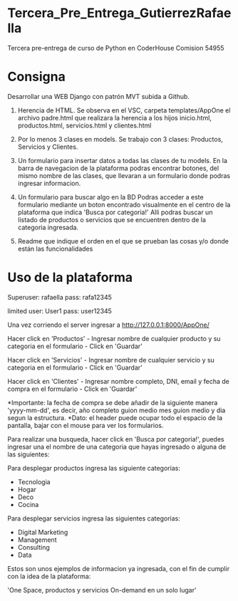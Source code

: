 # Tercera_Pre_Entrega_GutierrezRafaella
Tercera pre-entrega de curso de Python en CoderHouse Comision 54955

# Consigna
Desarrollar una WEB Django con patrón MVT subida a Github.

1. Herencia de HTML.
Se observa en el VSC, carpeta templates/AppOne el archivo padre.html que realizara la herencia a los hijos inicio.html, productos.html, servicios.html y clientes.html

2. Por lo menos 3 clases en models.
Se trabajo con 3 clases: Productos, Servicios y Clientes.

3. Un formulario para insertar datos a todas las clases de tu models.
En la barra de navegacion de la plataforma podras encontrar botones, del mismo nombre de las clases, que llevaran a un formulario donde podras ingresar informacion.

4. Un formulario para buscar algo en la BD
Podras acceder a este formulario mediante un boton encontrado visualmente en el centro de la plataforma que indica 'Busca por categoria!'
Alli podras buscar un listado de productos o servicios que se encuentren dentro de la categoria ingresada.

5. Readme que indique el orden en el que se prueban las cosas y/o donde están las funcionalidades

# Uso de la plataforma
Superuser: rafaella
pass: rafa12345

limited user: User1
pass: user12345

Una vez corriendo el server ingresar a http://127.0.0.1:8000/AppOne/

Hacer click en 'Productos' - Ingresar nombre de cualquier producto y su categoria en el formulario - Click en 'Guardar'

Hacer click en 'Servicios' - Ingresar nombre de cualquier servicio y su categoria en el formulario -  Click en 'Guardar'

Hacer click en 'Clientes' - Ingresar nombre completo, DNI, email y fecha de compra en el formulario - Click en 'Guardar'

*Importante: la fecha de compra se debe añadir de la siguiente manera 'yyyy-mm-dd', es decir, año completo guion medio mes guion medio y dia segun la estructura.
*Dato: el header puede ocupar todo el espacio de la pantalla, bajar con el mouse para ver los formularios.

Para realizar una busqueda, hacer click en 'Busca por categoria!', puedes ingresar una el nombre de una categoria que hayas ingresado o alguna de las siguientes:

Para desplegar productos ingresa las siguiente categorias:
- Tecnologia
- Hogar
- Deco
- Cocina

Para desplegar servicios ingresa las siguientes categorias:
- Digital Marketing
- Management
- Consulting
- Data

Estos son unos ejemplos de informacion ya ingresada, con el fin de cumplir con la idea de la plataforma:

'One Space, productos y servicios On-demand en un solo lugar'

